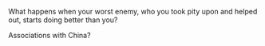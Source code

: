 What happens when your worst enemy, who you took pity upon and helped out, starts doing better than you?

Associations with China?